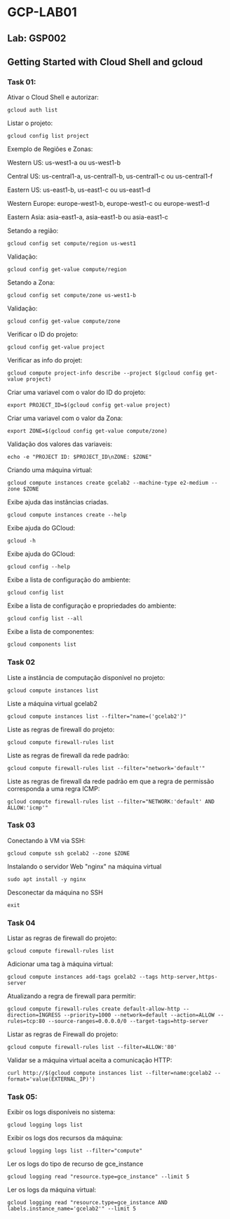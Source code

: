 # GCP-LAB01
## Lab: GSP002
## Getting Started with Cloud Shell and gcloud

### Task 01:
Ativar o Cloud Shell e autorizar:

    gcloud auth list

Listar o projeto:

    gcloud config list project
    
Exemplo de Regiôes e Zonas:

Western US: us-west1-a ou us-west1-b

Central US: us-central1-a, us-central1-b, us-central1-c ou us-central1-f

Eastern US: us-east1-b, us-east1-c ou us-east1-d

Western Europe: europe-west1-b, europe-west1-c ou europe-west1-d

Eastern Asia: asia-east1-a, asia-east1-b ou asia-east1-c

Setando a região: 

    gcloud config set compute/region us-west1 
    
Validação:

    gcloud config get-value compute/region

Setando a Zona:
    
    gcloud config set compute/zone us-west1-b
    
Validação:

    gcloud config get-value compute/zone

Verificar o ID do projeto:

    gcloud config get-value project
    
Verificar as info do projet:

    gcloud compute project-info describe --project $(gcloud config get-value project)

Criar uma variavel com o valor do ID do projeto:

    export PROJECT_ID=$(gcloud config get-value project)

Criar uma variavel com o valor da Zona:
    
    export ZONE=$(gcloud config get-value compute/zone)

Validação dos valores das variaveis:

    echo -e "PROJECT ID: $PROJECT_ID\nZONE: $ZONE"

Criando uma máquina virtual:

    gcloud compute instances create gcelab2 --machine-type e2-medium --zone $ZONE

Exibe ajuda das instâncias criadas.

    gcloud compute instances create --help

Exibe ajuda do GCloud: 
    
    gcloud -h

Exibe ajuda do GCloud:    
   
    gcloud config --help

Exibe a lista de configuração do ambiente:

    gcloud config list

Exibe a lista de configuração e propriedades do ambiente:
    
    gcloud config list --all
    
Exibe a lista de componentes:
    
    gcloud components list

### Task 02

Liste a instância de computação disponível no projeto:

    gcloud compute instances list

Liste a máquina virtual gcelab2

    gcloud compute instances list --filter="name=('gcelab2')"

Liste as regras de firewall do projeto:

    gcloud compute firewall-rules list
    
Liste as regras de firewall da rede padrão:
    
    gcloud compute firewall-rules list --filter="network='default'"
    
Liste as regras de firewall da rede padrão em que a regra de permissão corresponda a uma regra ICMP:

    gcloud compute firewall-rules list --filter="NETWORK:'default' AND ALLOW:'icmp'"

### Task 03

Conectando à VM via SSH:

    gcloud compute ssh gcelab2 --zone $ZONE

Instalando o servidor Web "nginx" na máquina virtual
    
    sudo apt install -y nginx
   
Desconectar da máquina no SSH
 
    exit

### Task 04

Listar as regras de firewall do projeto:

    gcloud compute firewall-rules list
    
Adicionar uma tag à máquina virtual:

    gcloud compute instances add-tags gcelab2 --tags http-server,https-server
    
Atualizando a regra de firewall para permitir:
    
    gcloud compute firewall-rules create default-allow-http --direction=INGRESS --priority=1000 --network=default --action=ALLOW --rules=tcp:80 --source-ranges=0.0.0.0/0 --target-tags=http-server

Listar as regras de Firewall do projeto:

    gcloud compute firewall-rules list --filter=ALLOW:'80'
    
Validar se a máquina virtual aceita a comunicação HTTP:

    curl http://$(gcloud compute instances list --filter=name:gcelab2 --format='value(EXTERNAL_IP)')

### Task 05:

Exibir os logs disponíveis no sistema:
    
    gcloud logging logs list
    
Exibir os logs dos recursos da máquina:

    gcloud logging logs list --filter="compute"

Ler os logs do tipo de recurso de gce_instance

    gcloud logging read "resource.type=gce_instance" --limit 5

Ler os logs da máquina virtual:

    gcloud logging read "resource.type=gce_instance AND labels.instance_name='gcelab2'" --limit 5

